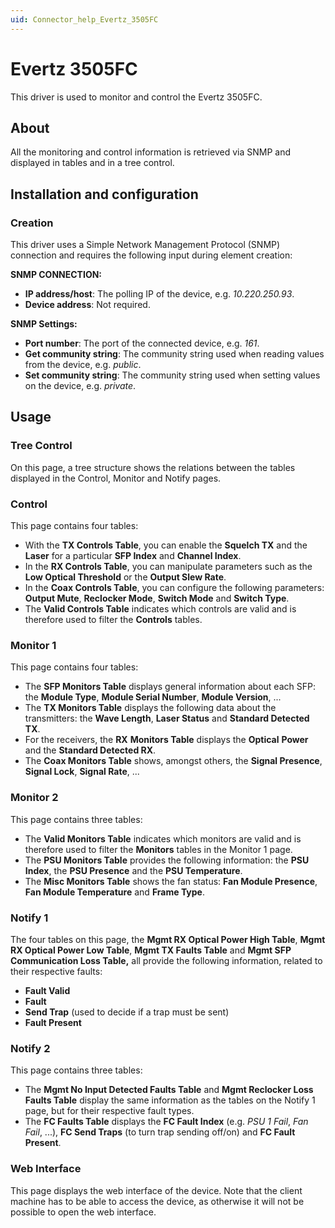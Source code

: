 ```yaml
---
uid: Connector_help_Evertz_3505FC
---
```


# Evertz 3505FC

This driver is used to monitor and control the Evertz 3505FC.

## About

All the monitoring and control information is retrieved via SNMP and displayed in tables and in a tree control.

## Installation and configuration

### Creation

This driver uses a Simple Network Management Protocol (SNMP) connection and requires the following input during element creation:

**SNMP CONNECTION:**

- **IP address/host**: The polling IP of the device, e.g. *10.220.250.93*.
- **Device address**: Not required.

**SNMP Settings:**

- **Port number**: The port of the connected device, e.g. *161*.
- **Get community string**: The community string used when reading values from the device, e.g. *public*.
- **Set community string**: The community string used when setting values on the device, e.g. *private*.

## Usage

### Tree Control

On this page, a tree structure shows the relations between the tables displayed in the Control, Monitor and Notify pages.

### Control

This page contains four tables:

- With the **TX Controls Table**, you can enable the **Squelch TX** and the **Laser** for a particular **SFP Index** and **Channel Index**.
- In the **RX Controls Table**, you can manipulate parameters such as the **Low Optical Threshold** or the **Output Slew Rate**.
- In the **Coax Controls Table**, you can configure the following parameters: **Output Mute**, **Reclocker Mode**, **Switch Mode** and **Switch Type**.
- The **Valid Controls Table** indicates which controls are valid and is therefore used to filter the **Controls** tables.

### Monitor 1

This page contains four tables:

- The **SFP Monitors Table** displays general information about each SFP: the **Module Type**, **Module Serial Number**, **Module Version**, ...
- The **TX Monitors Table** displays the following data about the transmitters: the **Wave Length**, **Laser Status** and **Standard Detected TX**.
- For the receivers, the **RX** **Monitors Table** displays the **Optical** **Power** and the **Standard Detected RX**.
- The **Coax Monitors Table** shows, amongst others, the **Signal Presence**, **Signal Lock**, **Signal Rate**, ...

### Monitor 2

This page contains three tables:

- The **Valid Monitors Table** indicates which monitors are valid and is therefore used to filter the **Monitors** tables in the Monitor 1 page.
- The **PSU Monitors Table** provides the following information: the **PSU Index**, the **PSU Presence** and the **PSU Temperature**.
- The **Misc Monitors Table** shows the fan status: **Fan Module Presence**, **Fan Module Temperature** and **Frame Type**.

### Notify 1

The four tables on this page, the **Mgmt RX Optical Power High Table**, **Mgmt RX Optical Power Low Table**, **Mgmt TX Faults Table** and **Mgmt SFP Communication Loss Table,** all provide the following information, related to their respective faults:

- **Fault Valid**
- **Fault**
- **Send Trap** (used to decide if a trap must be sent)
- **Fault Present**

### Notify 2

This page contains three tables:

- The **Mgmt No Input Detected Faults Table** and **Mgmt Reclocker Loss Faults Table** display the same information as the tables on the Notify 1 page, but for their respective fault types.
- The **FC Faults Table** displays the **FC Fault Index** (e.g. *PSU 1 Fail*, *Fan Fail*, ...), **FC Send Traps** (to turn trap sending off/on) and **FC Fault Present**.

### Web Interface

This page displays the web interface of the device. Note that the client machine has to be able to access the device, as otherwise it will not be possible to open the web interface.
